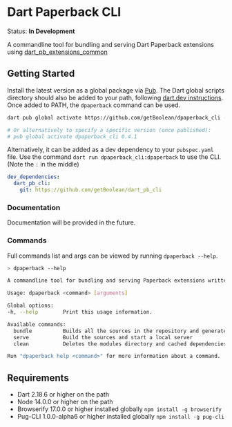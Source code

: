 # Dart Paperback CLI

Status: **In Development**

A commandline tool for bundling and serving Dart Paperback extensions
using [dart_pb_extensions_common](https://github.com/getBoolean/dart_pb_extensions_common)

## Getting Started

Install the latest version as a global package via [Pub](https://pub.dev/).
The Dart global scripts directory should also be added to your path, following
[dart.dev instructions](https://dart.dev/tools/pub/cmd/pub-global#running-a-script-from-your-path).
Once added to PATH, the `dpaperback` command can be used.

```bash
dart pub global activate https://github.com/getBoolean/dpaperback_cli -s git

# Or alternatively to specify a specific version (once published):
# pub global activate dpaperback_cli 0.4.1
```

Alternatively, it can be added as a dev dependency to your `pubspec.yaml` file. Use the command `dart run dpaperback_cli:dpaperback` to use the CLI. (Note the `:` in the middle)

```yaml
dev_dependencies:
  dart_pb_cli:
    git: https://github.com/getBoolean/dart_pb_cli
```

### Documentation

Documentation will be provided in the future.

### Commands

Full commands list and args can be viewed by running `dpaperback --help`.

```bash
> dpaperback --help

A commandline tool for bundling and serving Paperback extensions written in Dart

Usage: dpaperback <command> [arguments]

Global options:
-h, --help        Print this usage information.

Available commands:
  bundle          Builds all the sources in the repository and generates a versioning file
  serve           Build the sources and start a local server
  clean           Deletes the modules directory and cached dependencies

Run "dpaperback help <command>" for more information about a command.
```

## Requirements

- Dart 2.18.6 or higher on the path
- Node 14.0.0 or higher on the path
- Browserify 17.0.0 or higher installed globally `npm install -g browserify`
- Pug-CLI 1.0.0-alpha6 or higher installed globally `npm install -g pug-cli`
